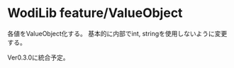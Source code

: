 WodiLib
feature/ValueObject
====

各値をValueObject化する。
基本的に内部でint, stringを使用しないように変更する。


Ver0.3.0に統合予定。